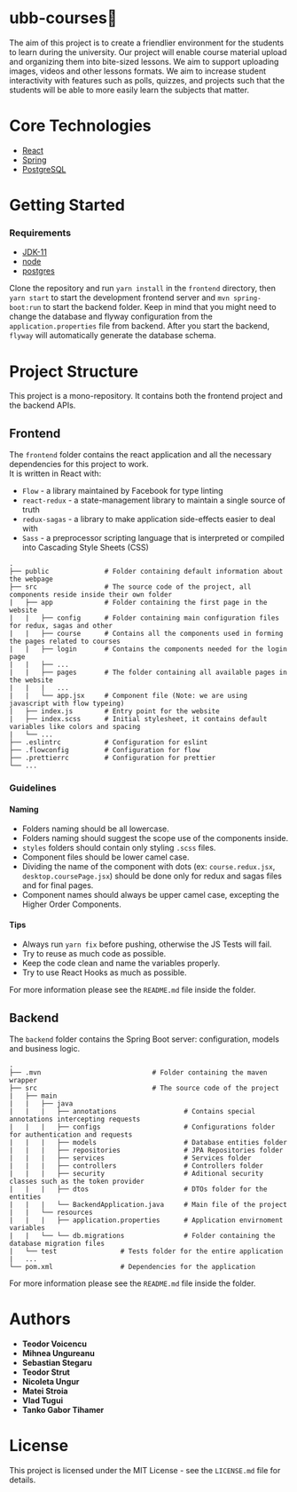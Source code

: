 # ubb-courses📖

The aim of this project is to create a friendlier environment for the students to learn during the university.
Our project will enable course material upload and organizing them into bite-sized lessons.
We aim to support uploading images, videos and other lessons formats. We aim to increase student interactivity with features
such as polls, quizzes, and projects such that the students will be able to more easily learn the subjects that matter.

# Core Technologies

- [React](https://reactjs.org/)
- [Spring](https://reactjs.org/)
- [PostgreSQL](https://www.postgresql.org/)

# Getting Started

### Requirements
- [JDK-11](https://www.oracle.com/technetwork/java/javase/downloads/jdk11-downloads-5066655.html)
- [node](https://nodejs.org/en/)
- [postgres](https://www.postgresql.org/)

Clone the repository and run `yarn install` in the `frontend` directory, then `yarn start` to start the development
frontend server and `mvn spring-boot:run` to start the backend folder. Keep in mind that you might need to change the
database and flyway configuration from the `application.properties` file from backend. After you start the backend, 
`flyway` will automatically generate the database schema.

# Project Structure

This project is a mono-repository. It contains both the frontend project and the backend APIs.

## Frontend

The `frontend` folder contains the react application and all the necessary dependencies for this project to work.  
It is written in React with:
* `Flow` - a library maintained by Facebook for type linting
* `react-redux` - a state-management library to maintain a single source of truth 
* `redux-sagas` - a library to make application side-effects easier to deal with
* `Sass` - a preprocessor scripting language that is interpreted or compiled into Cascading Style Sheets (CSS)

```
.
├── public              # Folder containing default information about the webpage
├── src                 # The source code of the project, all components reside inside their own folder
|   ├── app             # Folder containing the first page in the website
|   |   ├── config      # Folder containing main configuration files for redux, sagas and other
|   |   ├── course      # Contains all the components used in forming the pages related to courses
|   |   ├── login       # Contains the components needed for the login page
|   |   ├── ...
|   |   ├── pages       # The folder containing all available pages in the website
|   |   |   ...
|   |   └── app.jsx     # Component file (Note: we are using javascript with flow typeing)
|   ├── index.js        # Entry point for the website
|   ├── index.scss      # Initial stylesheet, it contains default variables like colors and spacing
|   └── ...
├── .eslintrc           # Configuration for eslint
├── .flowconfig         # Configuration for flow
├── .prettierrc         # Configuration for prettier
└── ...
```

### Guidelines
 
#### Naming
* Folders naming should be all lowercase.
* Folders naming should suggest the scope use of the components inside.
* `styles` folders should contain only styling `.scss` files.
* Component files should be lower camel case.
* Dividing the name of the component with dots (ex: `course.redux.jsx`, `desktop.coursePage.jsx`) should be done only for redux and sagas files and for final pages.
* Component names should always be upper camel case, excepting the Higher Order Components.

#### Tips 
* Always run `yarn fix` before pushing, otherwise the JS Tests will fail.
* Try to reuse as much code as possible.
* Keep the code clean and name the variables properly.
* Try to use React Hooks as much as possible.

For more information please see the `README.md` file inside the folder.

## Backend

The `backend` folder contains the Spring Boot server: configuration, models and business logic.

```
.
├── .mvn                            # Folder containing the maven wrapper
├── src                             # The source code of the project
|   ├── main            
|   |   ├── java 
|   |   |   ├── annotations                 # Contains special annotations intercepting requests
|   |   |   ├── configs                     # Configurations folder for authentication and requests
|   |   |   ├── models                      # Database entities folder
|   |   |   ├── repositories                # JPA Repositories folder
|   |   |   ├── services                    # Services folder
|   |   |   ├── controllers                 # Controllers folder
|   |   |   ├── security                    # Aditional security classes such as the token provider
|   |   |   ├── dtos                        # DTOs folder for the entities
|   |   |   └── BackendApplication.java     # Main file of the project
|   |   └── resources
|   |   |   ├── application.properties      # Application envirnoment variables
|   |   └── └── db.migrations               # Folder containing the database migration files
|   └── test                # Tests folder for the entire application
|   ...   
└── pom.xml                 # Dependencies for the application
```

For more information please see the `README.md` file inside the folder.

# Authors

- **Teodor Voicencu**
- **Mihnea Ungureanu**
- **Sebastian Stegaru**
- **Teodor Strut**
- **Nicoleta Ungur**
- **Matei Stroia**
- **Vlad Tugui**
- **Tanko Gabor Tihamer**

# License
This project is licensed under the MIT License - see the `LICENSE.md` file for details.
